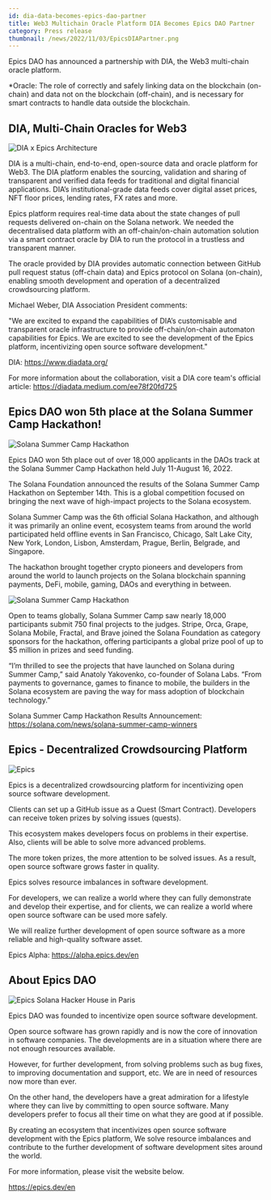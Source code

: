 ```yaml
---
id: dia-data-becomes-epics-dao-partner
title: Web3 Multichain Oracle Platform DIA Becomes Epics DAO Partner
category: Press release
thumbnail: /news/2022/11/03/EpicsDIAPartner.png
---
```


Epics DAO has announced a partnership with DIA, the Web3 multi-chain oracle
platform.

\*Oracle: The role of correctly and safely linking data on the blockchain
(on-chain) and data not on the blockchain (off-chain), and is necessary for
smart contracts to handle data outside the blockchain.

## DIA, Multi-Chain Oracles for Web3

![DIA x Epics Architecture](/news/2022/11/03/EpicsDIAArchitecture.png)

DIA is a multi-chain, end-to-end, open-source data and oracle platform for Web3.
The DIA platform enables the sourcing, validation and sharing of transparent and
verified data feeds for traditional and digital financial applications. DIA’s
institutional-grade data feeds cover digital asset prices, NFT floor prices,
lending rates, FX rates and more.

Epics platform requires real-time data about the state changes of pull requests
delivered on-chain on the Solana network. We needed the decentralised data
platform with an off-chain/on-chain automation solution via a smart contract
oracle by DIA to run the protocol in a trustless and transparent manner.

The oracle provided by DIA provides automatic connection between GitHub pull
request status (off-chain data) and Epics protocol on Solana (on-chain),
enabling smooth development and operation of a decentralized crowdsourcing
platform.

Michael Weber, DIA Association President comments:

"We are excited to expand the capabilities of DIA’s customisable and transparent
oracle infrastructure to provide off-chain/on-chain automaton capabilities for
Epics. We are excited to see the development of the Epics platform,
incentivizing open source software development."

DIA: https://www.diadata.org/

For more information about the collaboration, visit a DIA core team's official
article: https://diadata.medium.com/ee78f20fd725

## Epics DAO won 5th place at the Solana Summer Camp Hackathon!

![Solana Summer Camp Hackathon](/news/2022/09/15/solana-summer-camp-hackathon.jpg)

Epics DAO won 5th place out of over 18,000 applicants in the DAOs track at the
Solana Summer Camp Hackathon held July 11-August 16, 2022.

The Solana Foundation announced the results of the Solana Summer Camp Hackathon
on September 14th. This is a global competition focused on bringing the next
wave of high-impact projects to the Solana ecosystem.

Solana Summer Camp was the 6th official Solana Hackathon, and although it was
primarily an online event, ecosystem teams from around the world participated
held offline events in San Francisco, Chicago, Salt Lake City, New York, London,
Lisbon, Amsterdam, Prague, Berlin, Belgrade, and Singapore.

The hackathon brought together crypto pioneers and developers from around the
world to launch projects on the Solana blockchain spanning payments, DeFi,
mobile, gaming, DAOs and everything in between.

![Solana Summer Camp Hackathon](/news/2022/09/15/solana-summer-camp-image.png)

Open to teams globally, Solana Summer Camp saw nearly 18,000 participants submit
750 final projects to the judges. Stripe, Orca, Grape, Solana Mobile, Fractal,
and Brave joined the Solana Foundation as category sponsors for the hackathon,
offering participants a global prize pool of up to $5 million in prizes and seed
funding.

“I’m thrilled to see the projects that have launched on Solana during Summer
Camp,” said Anatoly Yakovenko, co-founder of Solana Labs. “From payments to
governance, games to finance to mobile, the builders in the Solana ecosystem are
paving the way for mass adoption of blockchain technology.”

Solana Summer Camp Hackathon Results Announcement:
https://solana.com/news/solana-summer-camp-winners

## Epics - Decentralized Crowdsourcing Platform

![Epics](/news/2022/07/19/EpicsBusinessModelEN.png)

Epics is a decentralized crowdsourcing platform for incentivizing open source
software development.

Clients can set up a GitHub issue as a Quest (Smart Contract). Developers can
receive token prizes by solving issues (quests).

This ecosystem makes developers focus on problems in their expertise. Also,
clients will be able to solve more advanced problems.

The more token prizes, the more attention to be solved issues. As a result, open
source software grows faster in quality.

Epics solves resource imbalances in software development.

For developers, we can realize a world where they can fully demonstrate and
develop their expertise, and for clients, we can realize a world where open
source software can be used more safely.

We will realize further development of open source software as a more reliable
and high-quality software asset.

Epics Alpha: https://alpha.epics.dev/en

## About Epics DAO

![Epics Solana Hacker House in Paris](/news/2022/07/19/KawasakiSpeechStage.jpg)

Epics DAO was founded to incentivize open source software development.

Open source software has grown rapidly and is now the core of innovation in
software companies. The developments are in a situation where there are not
enough resources available.

However, for further development, from solving problems such as bug fixes, to
improving documentation and support, etc. We are in need of resources now more
than ever.

On the other hand, the developers have a great admiration for a lifestyle where
they can live by committing to open source software. Many developers prefer to
focus all their time on what they are good at if possible.

By creating an ecosystem that incentivizes open source software development with
the Epics platform, We solve resource imbalances and contribute to the further
development of software development sites around the world.

For more information, please visit the website below.

https://epics.dev/en
